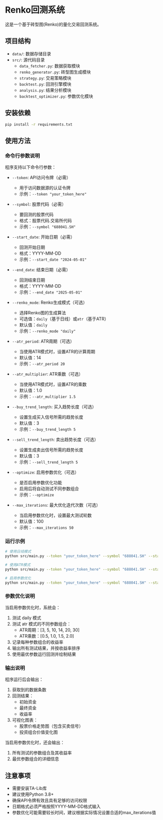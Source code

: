 # Renko回测系统

这是一个基于砖型图(Renko)的量化交易回测系统。

## 项目结构

- `data/`: 数据存储目录
- `src/`: 源代码目录
  - `data_fetcher.py`: 数据获取模块
  - `renko_generator.py`: 砖型图生成模块
  - `strategy.py`: 交易策略模块
  - `backtest.py`: 回测引擎模块
  - `analysis.py`: 结果分析模块
  - `backtest_optimizer.py`: 参数优化模块

## 安装依赖

```bash
pip install -r requirements.txt
```

## 使用方法

### 命令行参数说明

程序支持以下命令行参数：

- `--token`: API访问令牌（必需）
  - 用于访问数据源的认证令牌
  - 示例：`--token "your_token_here"`

- `--symbol`: 股票代码（必需）
  - 要回测的股票代码
  - 格式：股票代码.交易所代码
  - 示例：`--symbol "688041.SH"`

- `--start_date`: 开始日期（必需）
  - 回测开始日期
  - 格式：YYYY-MM-DD
  - 示例：`--start_date "2024-05-01"`

- `--end_date`: 结束日期（必需）
  - 回测结束日期
  - 格式：YYYY-MM-DD
  - 示例：`--end_date "2025-05-01"`

- `--renko_mode`: Renko生成模式（可选）
  - 选择Renko图的生成算法
  - 可选值：`daily`（基于日线）或`atr`（基于ATR）
  - 默认值：`daily`
  - 示例：`--renko_mode "daily"`

- `--atr_period`: ATR周期（可选）
  - 当使用ATR模式时，设置ATR的计算周期
  - 默认值：14
  - 示例：`--atr_period 20`

- `--atr_multiplier`: ATR乘数（可选）
  - 当使用ATR模式时，设置ATR的乘数
  - 默认值：1.0
  - 示例：`--atr_multiplier 1.5`

- `--buy_trend_length`: 买入趋势长度（可选）
  - 设置生成买入信号所需的趋势长度
  - 默认值：3
  - 示例：`--buy_trend_length 5`

- `--sell_trend_length`: 卖出趋势长度（可选）
  - 设置生成卖出信号所需的趋势长度
  - 默认值：3
  - 示例：`--sell_trend_length 5`

- `--optimize`: 启用参数优化（可选）
  - 是否启用参数优化功能
  - 启用后将自动测试不同参数组合
  - 示例：`--optimize`

- `--max_iterations`: 最大优化迭代次数（可选）
  - 当启用参数优化时，设置最大测试轮数
  - 默认值：100
  - 示例：`--max_iterations 50`

### 运行示例

```bash
# 使用日线模式
python src/main.py --token "your_token_here" --symbol "688041.SH" --start_date "2024-05-01" --end_date "2025-05-01" --renko_mode "daily"

# 使用ATR模式
python src/main.py --token "your_token_here" --symbol "688041.SH" --start_date "2024-05-01" --end_date "2025-05-01" --renko_mode "atr" --atr_period 14 --atr_multiplier 1.0

# 启用参数优化
python src/main.py --token "your_token_here" --symbol "688041.SH" --start_date "2024-05-01" --end_date "2025-05-01" --optimize --max_iterations 100
```

### 参数优化说明

当启用参数优化时，系统会：

1. 测试 daily 模式
2. 测试 atr 模式的不同参数组合：
   - ATR周期：[3, 5, 10, 14, 20, 30]
   - ATR乘数：[0.5, 1.0, 1.5, 2.0]
3. 记录每种参数组合的收益率
4. 输出所有测试结果，并按收益率排序
5. 使用最优参数运行回测并绘制结果

### 输出说明

程序运行后会输出：
1. 获取到的数据条数
2. 回测结果：
   - 初始资金
   - 最终资金
   - 收益率
3. 可视化图表：
   - 股票价格走势图（包含买卖信号）
   - 投资组合价值变化图

当启用参数优化时，还会输出：
1. 所有测试的参数组合及其收益率
2. 最优参数组合的详细信息

## 注意事项

- 需要安装TA-Lib库
- 建议使用Python 3.8+
- 确保API令牌有效且具有足够的访问权限
- 日期格式必须严格按照YYYY-MM-DD格式输入
- 参数优化可能需要较长时间，建议根据实际情况设置合适的max_iterations值 